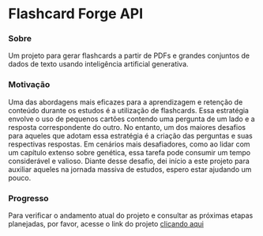 # Flashcard Forge API

### Sobre

Um projeto para gerar flashcards a partir de PDFs e grandes conjuntos de dados de texto usando inteligência artificial generativa.

### Motivação

Uma das abordagens mais eficazes para a aprendizagem e retenção de conteúdo durante os estudos é a utilização de flashcards.
Essa estratégia envolve o uso de pequenos cartões contendo uma pergunta de um lado e a resposta correspondente do outro. No entanto,
um dos maiores desafios para aqueles que adotam essa estratégia é a criação das perguntas e suas respectivas respostas.
Em cenários mais desafiadores, como ao lidar com um capítulo extenso sobre genética, essa tarefa pode consumir um tempo considerável e valioso.
Diante desse desafio, dei início a este projeto para auxiliar aqueles na jornada massiva de estudos, espero estar ajudando um pouco.

### Progresso

Para verificar o andamento atual do projeto e consultar as próximas etapas planejadas, por favor, acesse o link do projeto <a href="https://github.com/users/lucasviinic/projects/3/views/1">clicando aqui</a>
